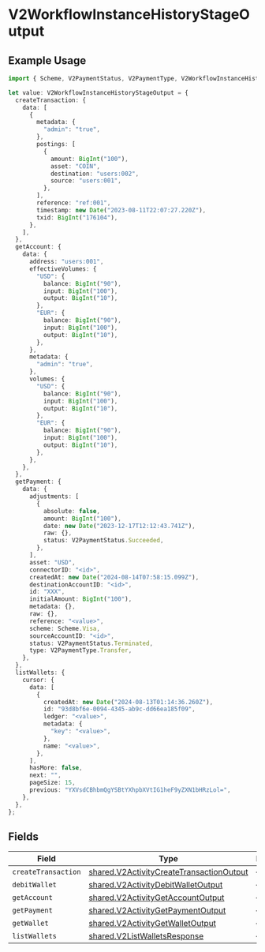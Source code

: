 # V2WorkflowInstanceHistoryStageOutput

## Example Usage

```typescript
import { Scheme, V2PaymentStatus, V2PaymentType, V2WorkflowInstanceHistoryStageOutput } from "@formance/formance-sdk/sdk/models/shared";

let value: V2WorkflowInstanceHistoryStageOutput = {
  createTransaction: {
    data: [
      {
        metadata: {
          "admin": "true",
        },
        postings: [
          {
            amount: BigInt("100"),
            asset: "COIN",
            destination: "users:002",
            source: "users:001",
          },
        ],
        reference: "ref:001",
        timestamp: new Date("2023-08-11T22:07:27.220Z"),
        txid: BigInt("176104"),
      },
    ],
  },
  getAccount: {
    data: {
      address: "users:001",
      effectiveVolumes: {
        "USD": {
          balance: BigInt("90"),
          input: BigInt("100"),
          output: BigInt("10"),
        },
        "EUR": {
          balance: BigInt("90"),
          input: BigInt("100"),
          output: BigInt("10"),
        },
      },
      metadata: {
        "admin": "true",
      },
      volumes: {
        "USD": {
          balance: BigInt("90"),
          input: BigInt("100"),
          output: BigInt("10"),
        },
        "EUR": {
          balance: BigInt("90"),
          input: BigInt("100"),
          output: BigInt("10"),
        },
      },
    },
  },
  getPayment: {
    data: {
      adjustments: [
        {
          absolute: false,
          amount: BigInt("100"),
          date: new Date("2023-12-17T12:12:43.741Z"),
          raw: {},
          status: V2PaymentStatus.Succeeded,
        },
      ],
      asset: "USD",
      connectorID: "<id>",
      createdAt: new Date("2024-08-14T07:58:15.099Z"),
      destinationAccountID: "<id>",
      id: "XXX",
      initialAmount: BigInt("100"),
      metadata: {},
      raw: {},
      reference: "<value>",
      scheme: Scheme.Visa,
      sourceAccountID: "<id>",
      status: V2PaymentStatus.Terminated,
      type: V2PaymentType.Transfer,
    },
  },
  listWallets: {
    cursor: {
      data: [
        {
          createdAt: new Date("2024-08-13T01:14:36.260Z"),
          id: "93d8bf6e-0094-4345-ab9c-dd66ea185f09",
          ledger: "<value>",
          metadata: {
            "key": "<value>",
          },
          name: "<value>",
        },
      ],
      hasMore: false,
      next: "",
      pageSize: 15,
      previous: "YXVsdCBhbmQgYSBtYXhpbXVtIG1heF9yZXN1bHRzLol=",
    },
  },
};
```

## Fields

| Field                                                                                                       | Type                                                                                                        | Required                                                                                                    | Description                                                                                                 |
| ----------------------------------------------------------------------------------------------------------- | ----------------------------------------------------------------------------------------------------------- | ----------------------------------------------------------------------------------------------------------- | ----------------------------------------------------------------------------------------------------------- |
| `createTransaction`                                                                                         | [shared.V2ActivityCreateTransactionOutput](../../../sdk/models/shared/v2activitycreatetransactionoutput.md) | :heavy_minus_sign:                                                                                          | N/A                                                                                                         |
| `debitWallet`                                                                                               | [shared.V2ActivityDebitWalletOutput](../../../sdk/models/shared/v2activitydebitwalletoutput.md)             | :heavy_minus_sign:                                                                                          | N/A                                                                                                         |
| `getAccount`                                                                                                | [shared.V2ActivityGetAccountOutput](../../../sdk/models/shared/v2activitygetaccountoutput.md)               | :heavy_minus_sign:                                                                                          | N/A                                                                                                         |
| `getPayment`                                                                                                | [shared.V2ActivityGetPaymentOutput](../../../sdk/models/shared/v2activitygetpaymentoutput.md)               | :heavy_minus_sign:                                                                                          | N/A                                                                                                         |
| `getWallet`                                                                                                 | [shared.V2ActivityGetWalletOutput](../../../sdk/models/shared/v2activitygetwalletoutput.md)                 | :heavy_minus_sign:                                                                                          | N/A                                                                                                         |
| `listWallets`                                                                                               | [shared.V2ListWalletsResponse](../../../sdk/models/shared/v2listwalletsresponse.md)                         | :heavy_minus_sign:                                                                                          | N/A                                                                                                         |